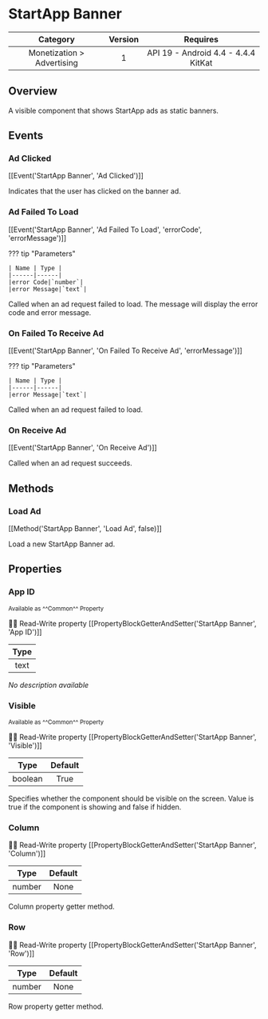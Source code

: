 # StartApp Banner

| Category | Version | Requires |
|:--------:|:-------:|:--------:|
|Monetization > Advertising|1|API 19 - Android 4.4 - 4.4.4 KitKat|

## Overview

A visible component that shows StartApp ads as static banners.

## Events

### Ad Clicked

[[Event('StartApp Banner', 'Ad Clicked')]]

Indicates that the user has clicked on the banner ad.

### Ad Failed To Load

[[Event('StartApp Banner', 'Ad Failed To Load', 'errorCode', 'errorMessage')]]

??? tip "Parameters"

    | Name | Type |
    |------|------|
    |error Code|`number`|
    |error Message|`text`|


Called when an ad request failed to load. The message will display the error code and error message.

### On Failed To Receive Ad

[[Event('StartApp Banner', 'On Failed To Receive Ad', 'errorMessage')]]

??? tip "Parameters"

    | Name | Type |
    |------|------|
    |error Message|`text`|


Called when an ad request failed to load.

### On Receive Ad

[[Event('StartApp Banner', 'On Receive Ad')]]

Called when an ad request succeeds.

## Methods

### Load Ad

[[Method('StartApp Banner', 'Load Ad', false)]]

Load a new StartApp Banner ad.

## Properties

### App ID

<small>Available as ^^Common^^ Property</small>

:eyes::pencil: Read-Write property
[[PropertyBlockGetterAndSetter('StartApp Banner', 'App ID')]]

| Type |
|:----:|
|text|

_No description available_

### Visible

<small>Available as ^^Common^^ Property</small>

:eyes::pencil: Read-Write property
[[PropertyBlockGetterAndSetter('StartApp Banner', 'Visible')]]

| Type | Default |
|:----:|:-------:|
|boolean|True|

Specifies whether the component should be visible on the screen. Value is true if the component is showing and false if hidden.

### Column

:eyes::pencil: Read-Write property
[[PropertyBlockGetterAndSetter('StartApp Banner', 'Column')]]

| Type | Default |
|:----:|:-------:|
|number|None|

Column property getter method.

### Row

:eyes::pencil: Read-Write property
[[PropertyBlockGetterAndSetter('StartApp Banner', 'Row')]]

| Type | Default |
|:----:|:-------:|
|number|None|

Row property getter method.